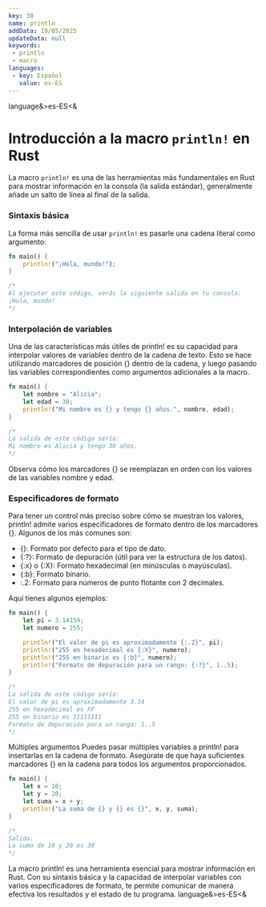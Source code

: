 ```yaml
---
key: 30
name: println
addData: 19/05/2025
updateData: null
keywords: 
 - println
 - macro
languages:
 - key: Español
   value: es-ES
---
```

language&>es-ES<&
# Introducción a la macro `println!` en Rust

La macro `println!` es una de las herramientas más fundamentales en Rust para mostrar información en la consola (la salida estándar), generalmente añade un salto de línea al final de la salida.

### Sintaxis básica

La forma más sencilla de usar `println!` es pasarle una cadena literal como argumento:

```rust
fn main() {
    println!("¡Hola, mundo!");
}

/*
Al ejecutar este código, verás la siguiente salida en tu consola:
¡Hola, mundo!
*/
```

### Interpolación de variables
Una de las características más útiles de println! es su capacidad para interpolar valores de variables dentro de la cadena de texto. Esto se hace utilizando marcadores de posición {} dentro de la cadena, y luego pasando las variables correspondientes como argumentos adicionales a la macro.

```rust
fn main() {
    let nombre = "Alicia";
    let edad = 30;
    println!("Mi nombre es {} y tengo {} años.", nombre, edad);
}

/*
La salida de este código sería:
Mi nombre es Alicia y tengo 30 años.
*/
```

Observa cómo los marcadores {} se reemplazan en orden con los valores de las variables nombre y edad.

### Especificadores de formato

Para tener un control más preciso sobre cómo se muestran los valores, println! admite varios especificadores de formato dentro de los marcadores {}. Algunos de los más comunes son:
 * {}: Formato por defecto para el tipo de dato.
 * {:?}: Formato de depuración (útil para ver la estructura de los datos).
 * {:x} o {:X}: Formato hexadecimal (en minúsculas o mayúsculas).
 * {:b}: Formato binario.
 * :.2: Formato para números de punto flotante con 2 decimales.

Aquí tienes algunos ejemplos:

```rust
fn main() {
    let pi = 3.14159;
    let numero = 255;

    println!("El valor de pi es aproximadamente {:.2}", pi);
    println!("255 en hexadecimal es {:X}", numero);
    println!("255 en binario es {:b}", numero);
    println!("Formato de depuración para un rango: {:?}", 1..5);
}

/*
La salida de este código sería:
El valor de pi es aproximadamente 3.14
255 en hexadecimal es FF
255 en binario es 11111111
Formato de depuración para un rango: 1..5
*/
```

Múltiples argumentos
Puedes pasar múltiples variables a println! para insertarlas en la cadena de formato. Asegúrate de que haya suficientes marcadores {} en la cadena para todos los argumentos proporcionados.

```rust
fn main() {
    let x = 10;
    let y = 20;
    let suma = x + y;
    println!("La suma de {} y {} es {}", x, y, suma);
}

/*
Salida:
La suma de 10 y 20 es 30
*/
```

La macro println! es una herramienta esencial para mostrar información en Rust. Con su sintaxis básica y la capacidad de interpolar variables con varios especificadores de formato, te permite comunicar de manera efectiva los resultados y el estado de tu programa.
language&>es-ES<&